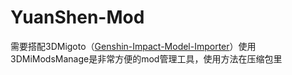 # YuanShen-Mod
 需要搭配3DMigoto（[Genshin-Impact-Model-Importer](https://github.com/SilentNightSound/GI-Model-Importer)）使用
 3DMiModsManage是非常方便的mod管理工具，使用方法在压缩包里
